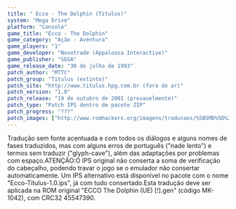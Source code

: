```yaml
---
title: " Ecco - The Dolphin (Titulus)"
system: "Mega Drive"
platform: "Console"
game_title: "Ecco - The Dolphin"
game_category: "Ação - Aventura"
game_players: "1"
game_developer: "Novotrade (Appaloosa Interactive)"
game_publisher: "SEGA"
game_release_date: "30 de julho de 1993"
patch_author: "MTTC"
patch_group: "Titulus (extinto)"
patch_site: "http://www.titulus.hpg.com.br (fora do ar)"
patch_version: "1.0"
patch_release: "19 de outubro de 2001 (provavelmente)"
patch_type: "Patch IPS dentro de pacote ZIP"
patch_progress: "???"
patch_images: ["http://www.romhackers.org/imagens/traducoes/%5BSMD%5D%20Ecco%20-%20The%20Dolphin%20-%20Titulus%20-%201.png","http://www.romhackers.org/imagens/traducoes/%5BSMD%5D%20Ecco%20-%20The%20Dolphin%20-%20Titulus%20-%202.png","http://www.romhackers.org/imagens/traducoes/%5BSMD%5D%20Ecco%20-%20The%20Dolphin%20-%20Titulus%20-%203.png"]
---
```

Tradução sem fonte acentuada e com todos os diálogos e alguns nomes de fases traduzidos, mas com alguns erros de português ("nade lento") e termos sem traduzir ("glyph-cave"), além das adaptações por problemas com espaço.ATENÇÃO:O IPS original não conserta a soma de verificação do cabeçalho, podendo travar o jogo se o emulador não consertar automaticamente. Um IPS alternativo está disponível no pacote com o nome "Ecco-Titulus-1.0.ips", já com tudo consertado.Esta tradução deve ser aplicada na ROM original "ECCO The Dolphin (UE) [!].gen" (código MK-1042), com CRC32 45547390.